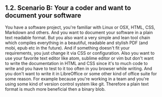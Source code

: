 ## 1.2. Scenario B: Your a coder and want to document your software

You have a software project, you're familiar with Linux or OSX, HTML, CSS, Markdown and others. And you want to document
your software in a plain text readable format. But you also want a very simple and lean tool chain which compiles
everything in a beautiful, readable and stylish PDF (and mobi, epub etc in the future). And if something doesn't fit
your requirements, you just change it via CSS or configuration. Also you want to use your favorite text editor like atom, sublime editor or vim but don't want to write the documentation in HTML and CSS since it's to much code to write and you
have to test to it too often in you browser while writing. And you don't want to write it in LibreOffice or some other
kind of office suite for some reason. For example because you're working in a team and you're using some kind of version control system like git. Therefore a plain text format is much more beneficial then a binary blob.

